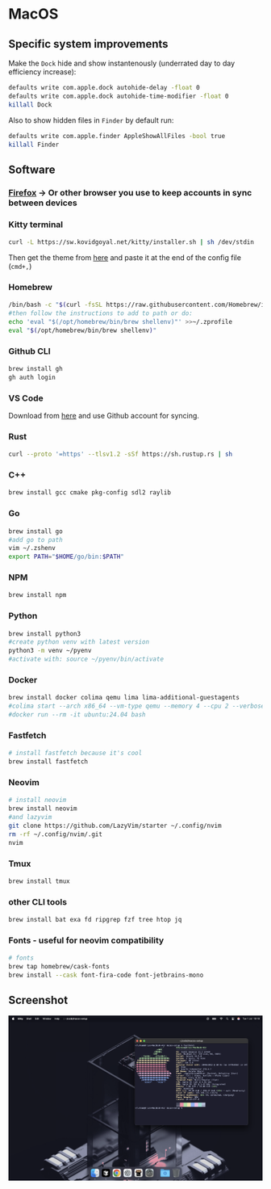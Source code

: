 # MacOS

## Specific system improvements

Make the `Dock` hide and show instantenously (underrated day to day efficiency increase):

```bash
defaults write com.apple.dock autohide-delay -float 0
defaults write com.apple.dock autohide-time-modifier -float 0
killall Dock
```

Also to show hidden files in `Finder` by default run:

```bash
defaults write com.apple.finder AppleShowAllFiles -bool true
killall Finder
```

## Software

### [Firefox](https://www.firefox.com/en-GB/) -> Or other browser you use to keep accounts in sync between devices

### Kitty terminal

```bash
curl -L https://sw.kovidgoyal.net/kitty/installer.sh | sh /dev/stdin
```

Then get the theme from [here](https://github.com/catppuccin/kitty/blob/main/themes/mocha.conf) and paste it at the end of the config file (`cmd+,`)

### Homebrew

```bash
/bin/bash -c "$(curl -fsSL https://raw.githubusercontent.com/Homebrew/install/HEAD/install.sh)"
#then follow the instructions to add to path or do:
echo 'eval "$(/opt/homebrew/bin/brew shellenv)"' >>~/.zprofile
eval "$(/opt/homebrew/bin/brew shellenv)"
```

### Github CLI

```bash
brew install gh
gh auth login
```

### VS Code

Download from [here](https://code.visualstudio.com/download) and use Github account for syncing.

### Rust

```bash
curl --proto '=https' --tlsv1.2 -sSf https://sh.rustup.rs | sh
```

### C++

```bash
brew install gcc cmake pkg-config sdl2 raylib
```

### Go

```bash
brew install go
#add go to path
vim ~/.zshenv
export PATH="$HOME/go/bin:$PATH"
```

### NPM

```bash
brew install npm
```

### Python

```bash
brew install python3
#create python venv with latest version
python3 -m venv ~/pyenv
#activate with: source ~/pyenv/bin/activate
```

### Docker

```bash
brew install docker colima qemu lima lima-additional-guestagents
#colima start --arch x86_64 --vm-type qemu --memory 4 --cpu 2 --verbose
#docker run --rm -it ubuntu:24.04 bash
```

### Fastfetch

```bash
# install fastfetch because it's cool
brew install fastfetch
```

### Neovim

```bash
# install neovim
brew install neovim
#and lazyvim
git clone https://github.com/LazyVim/starter ~/.config/nvim
rm -rf ~/.config/nvim/.git
nvim
```

### Tmux

```bash
brew install tmux
```

### other CLI tools

```bash
brew install bat exa fd ripgrep fzf tree htop jq
```

### Fonts - useful for neovim compatibility

```bash
# fonts
brew tap homebrew/cask-fonts
brew install --cask font-fira-code font-jetbrains-mono
```

## Screenshot

![macos screenshot](macos.png)